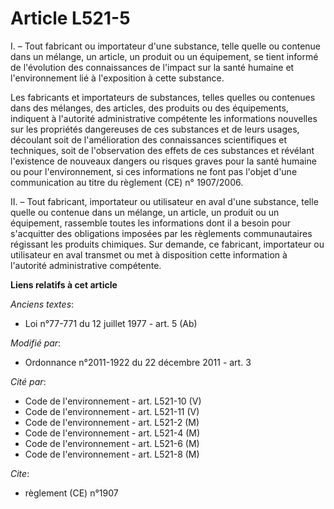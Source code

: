 # Article L521-5

I. – Tout fabricant ou importateur d'une substance, telle quelle ou contenue dans un mélange, un article, un produit ou un
équipement, se tient informé de l'évolution des connaissances de l'impact sur la santé humaine et l'environnement lié à
l'exposition à cette substance.

Les fabricants et importateurs de substances, telles quelles ou contenues dans des mélanges, des articles, des produits ou
des équipements, indiquent à l'autorité administrative compétente les informations nouvelles sur les propriétés dangereuses
de ces substances et de leurs usages, découlant soit de l'amélioration des connaissances scientifiques et techniques, soit de
l'observation des effets de ces substances et révélant l'existence de nouveaux dangers ou risques graves pour la santé
humaine ou pour l'environnement, si ces informations ne font pas l'objet d'une communication au titre du règlement (CE) n°
1907/2006.

II. – Tout fabricant, importateur ou utilisateur en aval d'une substance, telle quelle ou contenue dans un mélange, un
article, un produit ou un équipement, rassemble toutes les informations dont il a besoin pour s'acquitter des obligations
imposées par les règlements communautaires régissant les produits chimiques. Sur demande, ce fabricant, importateur ou
utilisateur en aval transmet ou met à disposition cette information à l'autorité administrative compétente.

**Liens relatifs à cet article**

_Anciens textes_:

  - Loi n°77-771 du 12 juillet 1977 - art. 5 (Ab)

_Modifié par_:

  - Ordonnance n°2011-1922 du 22 décembre 2011 - art. 3

_Cité par_:

  - Code de l'environnement - art. L521-10 (V)
  - Code de l'environnement - art. L521-11 (V)
  - Code de l'environnement - art. L521-2 (M)
  - Code de l'environnement - art. L521-4 (M)
  - Code de l'environnement - art. L521-6 (M)
  - Code de l'environnement - art. L521-8 (M)

_Cite_:

  - règlement (CE) n°1907
